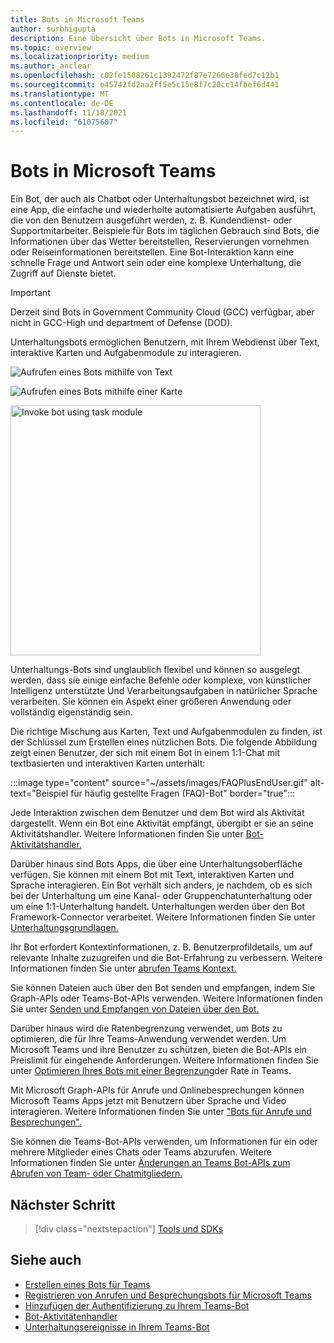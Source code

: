 ```yaml
---
title: Bots in Microsoft Teams
author: surbhigupta
description: Eine Übersicht über Bots in Microsoft Teams.
ms.topic: overview
ms.localizationpriority: medium
ms.author: anclear
ms.openlocfilehash: c02fe1508261c1392472f87e7266e38fed7c12b1
ms.sourcegitcommit: e45742fd2aa2ff5e5c15e8f7c20cc14fbef6d441
ms.translationtype: MT
ms.contentlocale: de-DE
ms.lasthandoff: 11/18/2021
ms.locfileid: "61075607"
---
```

# <a name="bots-in-microsoft-teams"></a>Bots in Microsoft Teams

Ein Bot, der auch als Chatbot oder Unterhaltungsbot bezeichnet wird, ist eine App, die einfache und wiederholte automatisierte Aufgaben ausführt, die von den Benutzern ausgeführt werden, z. B. Kundendienst- oder Supportmitarbeiter. Beispiele für Bots im täglichen Gebrauch sind Bots, die Informationen über das Wetter bereitstellen, Reservierungen vornehmen oder Reiseinformationen bereitstellen. Eine Bot-Interaktion kann eine schnelle Frage und Antwort sein oder eine komplexe Unterhaltung, die Zugriff auf Dienste bietet.

> [!IMPORTANT]
> Derzeit sind Bots in Government Community Cloud (GCC) verfügbar, aber nicht in GCC-High und department of Defense (DOD).

Unterhaltungsbots ermöglichen Benutzern, mit Ihrem Webdienst über Text, interaktive Karten und Aufgabenmodule zu interagieren.

![Aufrufen eines Bots mithilfe von Text](~/assets/images/invokebotwithtext.png)

![Aufrufen eines Bots mithilfe einer Karte](~/assets/images/invokebotwithcard.png)

<img src="~/assets/images/task-module-example.png" alt="Invoke bot using task module" width="400"/>

Unterhaltungs-Bots sind unglaublich flexibel und können so ausgelegt werden, dass sie einige einfache Befehle oder komplexe, von künstlicher Intelligenz unterstützte Und Verarbeitungsaufgaben in natürlicher Sprache verarbeiten. Sie können ein Aspekt einer größeren Anwendung oder vollständig eigenständig sein.

Die richtige Mischung aus Karten, Text und Aufgabenmodulen zu finden, ist der Schlüssel zum Erstellen eines nützlichen Bots. Die folgende Abbildung zeigt einen Benutzer, der sich mit einem Bot in einem 1:1-Chat mit textbasierten und interaktiven Karten unterhält:

:::image type="content" source="~/assets/images/FAQPlusEndUser.gif" alt-text="Beispiel für häufig gestellte Fragen (FAQ)-Bot" border="true":::

Jede Interaktion zwischen dem Benutzer und dem Bot wird als Aktivität dargestellt. Wenn ein Bot eine Aktivität empfängt, übergibt er sie an seine Aktivitätshandler. Weitere Informationen finden Sie unter [Bot-Aktivitätshandler.](~/bots/bot-basics.md) 

Darüber hinaus sind Bots Apps, die über eine Unterhaltungsoberfläche verfügen. Sie können mit einem Bot mit Text, interaktiven Karten und Sprache interagieren. Ein Bot verhält sich anders, je nachdem, ob es sich bei der Unterhaltung um eine Kanal- oder Gruppenchatunterhaltung oder um eine 1:1-Unterhaltung handelt. Unterhaltungen werden über den Bot Framework-Connector verarbeitet. Weitere Informationen finden Sie unter [Unterhaltungsgrundlagen.](~/bots/how-to/conversations/conversation-basics.md)

Ihr Bot erfordert Kontextinformationen, z. B. Benutzerprofildetails, um auf relevante Inhalte zuzugreifen und die Bot-Erfahrung zu verbessern. Weitere Informationen finden Sie unter [abrufen Teams Kontext.](~/bots/how-to/get-teams-context.md) 

Sie können Dateien auch über den Bot senden und empfangen, indem Sie Graph-APIs oder Teams-Bot-APIs verwenden. Weitere Informationen finden Sie unter [Senden und Empfangen von Dateien über den Bot.](~/bots/how-to/bots-filesv4.md)

Darüber hinaus wird die Ratenbegrenzung verwendet, um Bots zu optimieren, die für Ihre Teams-Anwendung verwendet werden. Um Microsoft Teams und ihre Benutzer zu schützen, bieten die Bot-APIs ein Preislimit für eingehende Anforderungen. Weitere Informationen finden Sie unter [Optimieren Ihres Bots mit einer Begrenzung](~/bots/how-to/rate-limit.md)der Rate in Teams.

Mit Microsoft Graph-APIs für Anrufe und Onlinebesprechungen können Microsoft Teams Apps jetzt mit Benutzern über Sprache und Video interagieren. Weitere Informationen finden Sie unter ["Bots für Anrufe und Besprechungen".](~/bots/calls-and-meetings/calls-meetings-bots-overview.md) 

Sie können die Teams-Bot-APIs verwenden, um Informationen für ein oder mehrere Mitglieder eines Chats oder Teams abzurufen. Weitere Informationen finden Sie unter [Änderungen an Teams Bot-APIs zum Abrufen von Team- oder Chatmitgliedern.](~/resources/team-chat-member-api-changes.md)

## <a name="next-step"></a>Nächster Schritt

> [!div class="nextstepaction"]
> [Tools und SDKs](~/bots/bot-features.md)

## <a name="see-also"></a>Siehe auch

* [Erstellen eines Bots für Teams](~/bots/how-to/create-a-bot-for-teams.md)
* [Registrieren von Anrufen und Besprechungsbots für Microsoft Teams](~/bots/calls-and-meetings/registering-calling-bot.md)
* [Hinzufügen der Authentifizierung zu Ihrem Teams-Bot](~/bots/how-to/authentication/add-authentication.md)
* [Bot-Aktivitätenhandler](~/bots/bot-basics.md)
* [Unterhaltungsereignisse in Ihrem Teams-Bot](~/bots/how-to/conversations/subscribe-to-conversation-events.md)
